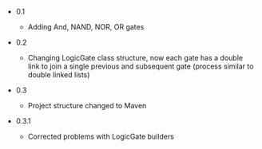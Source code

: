 - 0.1
	- Adding And, NAND, NOR, OR gates

- 0.2	
	- Changing LogicGate class structure, now each gate has a double link to join a single previous and subsequent gate (process similar to double linked lists)

- 0.3
    - Project structure changed to Maven

- 0.3.1
    - Corrected problems with LogicGate builders
